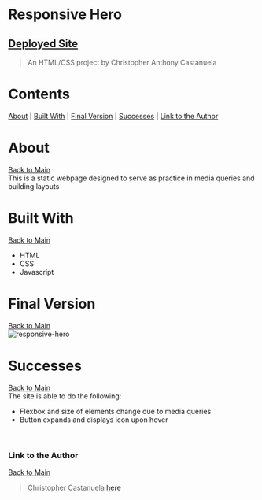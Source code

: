 <a name="mainContents"></a>

# Responsive Hero

## [Deployed Site](https://chriscastanuela.github.io/responsive-hero/)

> An HTML/CSS project by Christopher Anthony Castanuela

# Contents

[About](#about) | [Built With](#bw) | [Final Version](#final-version) | [Successes](#successes) | [Link to the Author](#ltta)

<a name="about"></a>

# About

[Back to Main](#mainContents)<br>
This is a static webpage designed to serve as practice in media queries and building layouts

<a name="bw"></a>

# Built With

[Back to Main](#mainContents)

<ul>
    <li>HTML</li>
    <li>CSS</li>
    <li>Javascript</li>
</ul>

<a name="final-version"></a>

# Final Version

[Back to Main](#mainContents)<br>
![responsive-hero](https://user-images.githubusercontent.com/62910433/210945505-ba9df6df-1644-4e50-9f1c-db9c5fe2ebc3.gif)

<a name="successes"></a>

# Successes

[Back to Main](#mainContents)</br>
The site is able to do the following:

<ul>
    <li>Flexbox and size of elements change due to media queries</li>
    <li>Button expands and displays icon upon hover</li>
</ul><br>

<a name="ltta"></a>

### Link to the Author

[Back to Main](#mainContents)

> Christopher Castanuela [here](https://chriscastanuela.github.io/homepage/)
